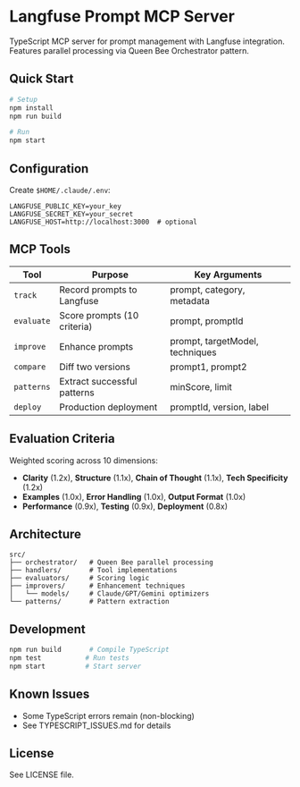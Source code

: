 # Langfuse Prompt MCP Server

TypeScript MCP server for prompt management with Langfuse integration. Features parallel processing via Queen Bee Orchestrator pattern.

## Quick Start

```bash
# Setup
npm install
npm run build

# Run
npm start
```

## Configuration

Create `$HOME/.claude/.env`:

```env
LANGFUSE_PUBLIC_KEY=your_key
LANGFUSE_SECRET_KEY=your_secret
LANGFUSE_HOST=http://localhost:3000  # optional
```

## MCP Tools

| Tool | Purpose | Key Arguments |
|------|---------|---------------|
| `track` | Record prompts to Langfuse | prompt, category, metadata |
| `evaluate` | Score prompts (10 criteria) | prompt, promptId |
| `improve` | Enhance prompts | prompt, targetModel, techniques |
| `compare` | Diff two versions | prompt1, prompt2 |
| `patterns` | Extract successful patterns | minScore, limit |
| `deploy` | Production deployment | promptId, version, label |

## Evaluation Criteria

Weighted scoring across 10 dimensions:
- **Clarity** (1.2x), **Structure** (1.1x), **Chain of Thought** (1.1x), **Tech Specificity** (1.2x)
- **Examples** (1.0x), **Error Handling** (1.0x), **Output Format** (1.0x)
- **Performance** (0.9x), **Testing** (0.9x), **Deployment** (0.8x)

## Architecture

```
src/
├── orchestrator/   # Queen Bee parallel processing
├── handlers/       # Tool implementations  
├── evaluators/     # Scoring logic
├── improvers/      # Enhancement techniques
│   └── models/     # Claude/GPT/Gemini optimizers
└── patterns/       # Pattern extraction
```

## Development

```bash
npm run build       # Compile TypeScript
npm test           # Run tests
npm start          # Start server
```

## Known Issues

- Some TypeScript errors remain (non-blocking)
- See TYPESCRIPT_ISSUES.md for details

## License

See LICENSE file.